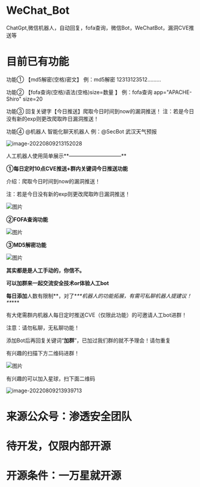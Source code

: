 # WeChat_Bot
ChatGpt,微信机器人，自动回复，fofa查询，微信Bot，WeChatBot，漏洞CVE推送等

# 目前已有功能

功能① 
【md5解密(空格)密文】
例：md5解密 12313123512.........

功能②
【fofa查询(空格)语法(空格)size=数量 】
例：fofa查询 app="APACHE-Shiro" size=20

功能③
回复关键字【今日推送】爬取今日时间到now的漏洞推送！
注：若是今日没有新的exp则更改爬取昨日漏洞推送！

功能④
@机器人 智能化聊天机器人
例：@SecBot 武汉天气预报

![image-20220809213152028](https://gitee.com/gylq/linkimage/raw/master/img1/image-20220809213152028.png)




人工机器人使用简单展示**——————————**



**①每日定时10点CVE推送+群内关键词今日推送功能**

介绍：爬取今日时间到now的漏洞推送！

注：若是今日没有新的exp则更改爬取昨日漏洞推送！



![图片](https://mmbiz.qpic.cn/mmbiz_jpg/pPVXCo8Wd8C3lDAY3HEPE8g7nFIntB1Z1EgoecGa4uxicOLvNOibbs6EUJpXfeZweks2EaZpDP01FEAXsmVsS21g/640?wx_fmt=jpeg&wxfrom=5&wx_lazy=1&wx_co=1)



**②FOFA查询功能**



![图片](https://mmbiz.qpic.cn/mmbiz_png/pPVXCo8Wd8C3lDAY3HEPE8g7nFIntB1Zh8tqvMRLHE3wogv57LfsVejjvo5ib9pygB6JibPbcHzQzgW1ibNg0SCGA/640?wx_fmt=png&wxfrom=5&wx_lazy=1&wx_co=1)







**③MD5解密功能**

![图片](https://mmbiz.qpic.cn/mmbiz_png/pPVXCo8Wd8C3lDAY3HEPE8g7nFIntB1ZA9g9YHESNSRd0LM8SMxMCIibY9KmKwRlCiaBZfXarJiaajv2ZQXSXAn9g/640?wx_fmt=png&wxfrom=5&wx_lazy=1&wx_co=1)





**其实都是是人工手动的，你信不。**

**可以加群来一起交流安全技术or体验人工bot**

**每日添加**人数有限制**，对了\**\*\*机器人的功能拓展，有需可私聊机器人提建议！\*\**\***

有大佬需群内机器人每日定时推送CVE（仅限此功能）的可邀请人工bot进群！

注意：请勿私聊，无私聊功能！

添加Bot后再回复关键词“**加群**”，已加过我们群的就不予理会！请勿重复

有兴趣的扫描下方二维码进群！



![图片](https://mmbiz.qpic.cn/mmbiz_jpg/pPVXCo8Wd8C3lDAY3HEPE8g7nFIntB1ZwyPmX71LeeO3ibM8mJ1rSlXlBRSAI3GqHs8rZln9Q6eup3MRPcwGszw/640?wx_fmt=jpeg&wxfrom=5&wx_lazy=1&wx_co=1)



有兴趣的可以加入星球，扫下面二维码

![image-20220809213939713](https://gitee.com/gylq/linkimage/raw/master/img1/image-20220809213939713.png)



# 来源公众号：渗透安全团队
#  待开发，仅限内部开源 

# 开源条件：一万星就开源
